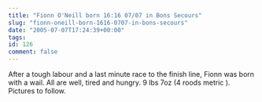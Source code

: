 ```yaml
---
title: "Fionn O'Neill born 16:16 07/07 in Bons Secours"
slug: "fionn-oneill-born-1616-0707-in-bons-secours"
date: "2005-07-07T17:24:39+00:00"
tags:
id: 126
comment: false
---
```




After a tough labour and  a last minute race to the finish line, Fionn was born with a wail. All are well, tired and hungry. 9 lbs 7oz (4 roods metric ). Pictures to follow. 

